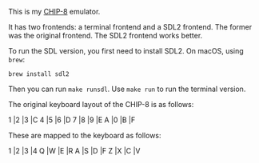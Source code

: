 This is my [CHIP-8](https://en.wikipedia.org/wiki/CHIP-8) emulator.

It has two frontends: a terminal frontend and a SDL2 frontend. The former was
the original frontend. The SDL2 frontend works better.

To run the SDL version, you first need to install SDL2. On macOS, using `brew`:

```
brew install sdl2
```

Then you can run `make runsdl`. Use `make run` to run the terminal version.

The original keyboard layout of the CHIP-8 is as follows:

1 |2 |3 |C
4 |5 |6 |D
7 |8 |9 |E
A |0 |B |F

These are mapped to the keyboard as follows:

1 |2 |3 |4
Q |W |E |R
A |S |D |F
Z |X |C |V
